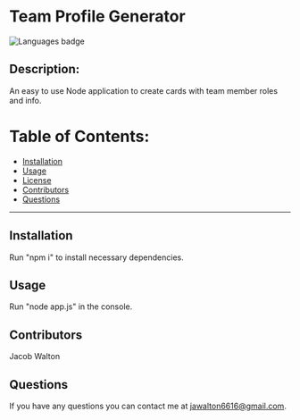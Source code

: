 # Team Profile Generator
![Languages badge](https://img.shields.io/github/languages/count/jawalton6616/team-profile-generator)
## Description:
An easy to use Node application to create cards with team member roles and info.


# Table of Contents:
* [Installation ](#installation)
* [Usage](#usage)
* [License](#license)
* [Contributors](#contributors)
* [Questions](#questions)
----

## Installation
Run "npm i" to install necessary dependencies.


## Usage
Run "node app.js" in the console.


## Contributors
Jacob Walton



## Questions

If you have any questions you can contact me at jawalton6616@gmail.com.
